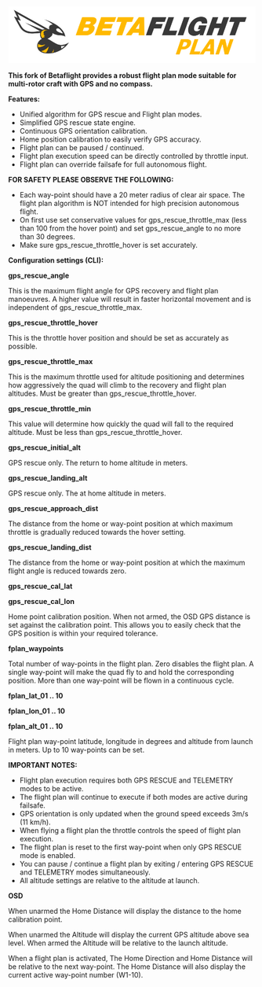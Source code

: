 ![Betaflight](docs/assets/images/betaflightplan.png)

**This fork of Betaflight provides a robust flight plan mode suitable for multi-rotor craft with GPS and no compass.**

**Features:**
- Unified algorithm for GPS rescue and Flight plan modes.
- Simplified GPS rescue state engine.
- Continuous GPS orientation calibration.
- Home position calibration to easily verify GPS accuracy.
- Flight plan can be paused / continued.
- Flight plan execution speed can be directly controlled by throttle input.
- Flight plan can override failsafe for full autonomous flight.

**FOR SAFETY PLEASE OBSERVE THE FOLLOWING:**

- Each way-point should have a 20 meter radius of clear air space.  The flight plan algorithm is NOT intended for high precision autonomous flight.
- On first use set conservative values for gps_rescue_throttle_max  (less than 100 from the hover point) and set gps_rescue_angle to no more than 30 degrees.
- Make sure gps_rescue_throttle_hover is set accurately. 

**Configuration settings (CLI):**

**gps_rescue_angle**

This is the maximum flight angle for GPS recovery and flight plan manoeuvres.  A higher value will result in faster horizontal movement and is independent of  gps_rescue_throttle_max.

**gps_rescue_throttle_hover**

This is the throttle hover position and should be set as accurately as possible.

**gps_rescue_throttle_max**

This is the maximum throttle used  for altitude positioning and determines how aggressively the quad will climb to the recovery and flight plan altitudes. Must be greater than gps_rescue_throttle_hover.

**gps_rescue_throttle_min**

This value will determine how quickly the quad will fall to the required altitude. Must be less than gps_rescue_throttle_hover.

**gps_rescue_initial_alt**

GPS rescue only.  The return to home altitude in meters.

**gps_rescue_landing_alt**

GPS rescue only.  The at home altitude in meters.

**gps_rescue_approach_dist**

The distance from the home or way-point position at which maximum throttle is gradually reduced towards the hover setting.

**gps_rescue_landing_dist**

The distance from the home or way-point position at which the maximum flight angle is reduced towards zero.

**gps_rescue_cal_lat**

**gps_rescue_cal_lon**

Home point calibration position.  When not armed, the OSD GPS distance is set against the calibration point. This allows you to easily check that the GPS position is within your required tolerance.

**fplan_waypoints**

Total number of way-points in the flight plan.  Zero disables the flight plan. A single way-point will make the quad fly to and hold the corresponding position. More than one way-point will be flown in a continuous cycle.

**fplan_lat_01 .. 10**

**fplan_lon_01 .. 10**

**fplan_alt_01 .. 10**

Flight plan way-point latitude, longitude in degrees and altitude from launch in meters. Up to 10 way-points can be set.

**IMPORTANT NOTES:**

- Flight plan execution requires both GPS RESCUE and TELEMETRY modes to be active.
- The flight plan will continue to execute if both modes are active during failsafe.
- GPS orientation is only updated when the ground speed exceeds 3m/s (11 km/h).
- When flying a flight plan the throttle controls the speed of flight plan execution.
- The flight plan is reset to the first way-point when only GPS RESCUE mode is enabled.
- You can pause / continue a flight plan by exiting / entering GPS RESCUE and TELEMETRY modes simultaneously.
- All altitude settings are relative to the altitude at launch.

**OSD**

When unarmed the Home Distance will display the distance to the home calibration point.

When unarmed the Altitude will display the current GPS altitude above sea level. When armed the Altitude will be relative to the launch altitude.

When a flight plan is activated, The Home Direction and Home Distance will be relative to the next way-point.  The Home Distance will also display the current active way-point number (W1-10).
